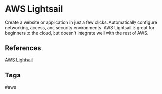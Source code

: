 # AWS Lightsail

Create a website or application in just a few clicks. Automatically configure networking, access, and security environments. AWS Lightsail is great for beginners to the cloud, but doesn't integrate well with the rest of AWS.  

## References
[AWS Lightsail](https://aws.amazon.com/lightsail/)

## Tags
#aws
